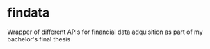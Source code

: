 # findata
Wrapper of different APIs for financial data adquisition as part of my bachelor's final thesis
